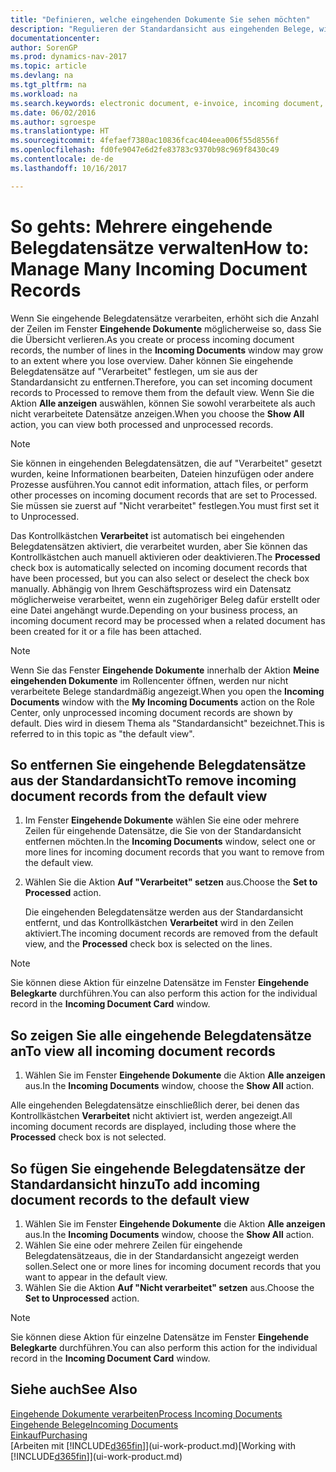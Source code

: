 ```yaml
---
title: "Definieren, welche eingehenden Dokumente Sie sehen möchten"
description: "Regulieren der Standardansicht aus eingehenden Belege, wie Erechnungen, um die Übersicht verarbeiteten und nicht verarbeiteten Datensätzen zu verbessern."
documentationcenter: 
author: SorenGP
ms.prod: dynamics-nav-2017
ms.topic: article
ms.devlang: na
ms.tgt_pltfrm: na
ms.workload: na
ms.search.keywords: electronic document, e-invoice, incoming document, OCR, ecommerce, document exchange, import invoice
ms.date: 06/02/2016
ms.author: sgroespe
ms.translationtype: HT
ms.sourcegitcommit: 4fefaef7380ac10836fcac404eea006f55d8556f
ms.openlocfilehash: fd0fe9047e6d2fe83783c9370b98c969f8430c49
ms.contentlocale: de-de
ms.lasthandoff: 10/16/2017

---
```

# <a name="how-to-manage-many-incoming-document-records"></a><span data-ttu-id="73248-103">So gehts: Mehrere eingehende Belegdatensätze verwalten</span><span class="sxs-lookup"><span data-stu-id="73248-103">How to: Manage Many Incoming Document Records</span></span>
<span data-ttu-id="73248-104">Wenn Sie eingehende Belegdatensätze verarbeiten, erhöht sich die Anzahl der Zeilen im Fenster **Eingehende Dokumente** möglicherweise so, dass Sie die Übersicht verlieren.</span><span class="sxs-lookup"><span data-stu-id="73248-104">As you create or process incoming document records, the number of lines in the **Incoming Documents** window may grow to an extent where you lose overview.</span></span> <span data-ttu-id="73248-105">Daher können Sie eingehende Belegdatensätze auf "Verarbeitet" festlegen, um sie aus der Standardansicht zu entfernen.</span><span class="sxs-lookup"><span data-stu-id="73248-105">Therefore, you can set incoming document records to Processed to remove them from the default view.</span></span> <span data-ttu-id="73248-106">Wenn Sie die Aktion **Alle anzeigen** auswählen, können Sie sowohl verarbeitete als auch nicht verarbeitete Datensätze anzeigen.</span><span class="sxs-lookup"><span data-stu-id="73248-106">When you choose the **Show All** action, you can view both processed and unprocessed records.</span></span>

> [!NOTE]  
>   <span data-ttu-id="73248-107">Sie können in eingehenden Belegdatensätzen, die auf "Verarbeitet" gesetzt wurden, keine Informationen bearbeiten, Dateien hinzufügen oder andere Prozesse ausführen.</span><span class="sxs-lookup"><span data-stu-id="73248-107">You cannot edit information, attach files, or perform other processes on incoming document records that are set to Processed.</span></span> <span data-ttu-id="73248-108">Sie müssen sie zuerst auf "Nicht verarbeitet" festlegen.</span><span class="sxs-lookup"><span data-stu-id="73248-108">You must first set it to Unprocessed.</span></span>

<span data-ttu-id="73248-109">Das Kontrollkästchen **Verarbeitet** ist automatisch bei eingehenden Belegdatensätzen aktiviert, die verarbeitet wurden, aber Sie können das Kontrollkästchen auch manuell aktivieren oder deaktivieren.</span><span class="sxs-lookup"><span data-stu-id="73248-109">The **Processed** check box is automatically selected on incoming document records that have been processed, but you can also select or deselect the check box manually.</span></span> <span data-ttu-id="73248-110">Abhängig von Ihrem Geschäftsprozess wird ein Datensatz möglicherweise verarbeitet, wenn ein zugehöriger Beleg dafür erstellt oder eine Datei angehängt wurde.</span><span class="sxs-lookup"><span data-stu-id="73248-110">Depending on your business process, an incoming document record may be processed when a related document has been created for it or a file has been attached.</span></span>

> [!NOTE]  
>   <span data-ttu-id="73248-111">Wenn Sie das Fenster **Eingehende Dokumente** innerhalb der Aktion **Meine eingehenden Dokumente** im Rollencenter öffnen, werden nur nicht verarbeitete Belege standardmäßig angezeigt.</span><span class="sxs-lookup"><span data-stu-id="73248-111">When you open the **Incoming Documents** window with the **My Incoming Documents** action on the Role Center, only unprocessed incoming document records are shown by default.</span></span> <span data-ttu-id="73248-112">Dies wird in diesem Thema als "Standardansicht" bezeichnet.</span><span class="sxs-lookup"><span data-stu-id="73248-112">This is referred to in this topic as "the default view".</span></span>

## <a name="to-remove-incoming-document-records-from-the-default-view"></a><span data-ttu-id="73248-113">So entfernen Sie eingehende Belegdatensätze aus der Standardansicht</span><span class="sxs-lookup"><span data-stu-id="73248-113">To remove incoming document records from the default view</span></span>
1. <span data-ttu-id="73248-114">Im Fenster **Eingehende Dokumente** wählen Sie eine oder mehrere Zeilen für eingehende Datensätze, die Sie von der Standardansicht entfernen möchten.</span><span class="sxs-lookup"><span data-stu-id="73248-114">In the **Incoming Documents** window, select one or more lines for incoming document records that you want to remove from the default view.</span></span>
2. <span data-ttu-id="73248-115">Wählen Sie die Aktion **Auf "Verarbeitet" setzen** aus.</span><span class="sxs-lookup"><span data-stu-id="73248-115">Choose the **Set to Processed** action.</span></span>

    <span data-ttu-id="73248-116">Die eingehenden Belegdatensätze werden aus der Standardansicht entfernt, und das Kontrollkästchen **Verarbeitet** wird in den Zeilen aktiviert.</span><span class="sxs-lookup"><span data-stu-id="73248-116">The incoming document records are removed from the default view, and the **Processed** check box is selected on the lines.</span></span>

> [!NOTE]  
>   <span data-ttu-id="73248-117">Sie können diese Aktion für einzelne Datensätze im Fenster **Eingehende Belegkarte** durchführen.</span><span class="sxs-lookup"><span data-stu-id="73248-117">You can also perform this action for the individual record in the **Incoming Document Card** window.</span></span>

## <a name="to-view-all-incoming-document-records"></a><span data-ttu-id="73248-118">So zeigen Sie alle eingehende Belegdatensätze an</span><span class="sxs-lookup"><span data-stu-id="73248-118">To view all incoming document records</span></span>
1. <span data-ttu-id="73248-119">Wählen Sie im Fenster **Eingehende Dokumente** die Aktion **Alle anzeigen** aus.</span><span class="sxs-lookup"><span data-stu-id="73248-119">In the **Incoming Documents** window, choose the **Show All** action.</span></span>

<span data-ttu-id="73248-120">Alle eingehenden Belegdatensätze einschließlich derer, bei denen das Kontrollkästchen **Verarbeitet** nicht aktiviert ist, werden angezeigt.</span><span class="sxs-lookup"><span data-stu-id="73248-120">All incoming document records are displayed, including those where the **Processed** check box is not selected.</span></span>

## <a name="to-add-incoming-document-records-to-the-default-view"></a><span data-ttu-id="73248-121">So fügen Sie eingehende Belegdatensätze der Standardansicht hinzu</span><span class="sxs-lookup"><span data-stu-id="73248-121">To add incoming document records to the default view</span></span>
1. <span data-ttu-id="73248-122">Wählen Sie im Fenster **Eingehende Dokumente** die Aktion **Alle anzeigen** aus.</span><span class="sxs-lookup"><span data-stu-id="73248-122">In the **Incoming Documents** window, choose the **Show All** action.</span></span>
2. <span data-ttu-id="73248-123">Wählen Sie eine oder mehrere Zeilen für eingehende Belegdatensätzeaus, die in der Standardansicht angezeigt werden sollen.</span><span class="sxs-lookup"><span data-stu-id="73248-123">Select one or more lines for incoming document records that you want to appear in the default view.</span></span>
3. <span data-ttu-id="73248-124">Wählen Sie die Aktion **Auf "Nicht verarbeitet" setzen** aus.</span><span class="sxs-lookup"><span data-stu-id="73248-124">Choose the **Set to Unprocessed** action.</span></span>  

> [!NOTE]  
>   <span data-ttu-id="73248-125">Sie können diese Aktion für einzelne Datensätze im Fenster **Eingehende Belegkarte** durchführen.</span><span class="sxs-lookup"><span data-stu-id="73248-125">You can also perform this action for the individual record in the **Incoming Document Card** window.</span></span>

## <a name="see-also"></a><span data-ttu-id="73248-126">Siehe auch</span><span class="sxs-lookup"><span data-stu-id="73248-126">See Also</span></span>
[<span data-ttu-id="73248-127">Eingehende Dokumente verarbeiten</span><span class="sxs-lookup"><span data-stu-id="73248-127">Process Incoming Documents</span></span>](across-process-income-documents.md)  
[<span data-ttu-id="73248-128">Eingehende Belege</span><span class="sxs-lookup"><span data-stu-id="73248-128">Incoming Documents</span></span>](across-income-documents.md)  
[<span data-ttu-id="73248-129">Einkauf</span><span class="sxs-lookup"><span data-stu-id="73248-129">Purchasing</span></span>](purchasing-manage-purchasing.md)  
<span data-ttu-id="73248-130">[Arbeiten mit [!INCLUDE[d365fin](includes/d365fin_md.md)]](ui-work-product.md)</span><span class="sxs-lookup"><span data-stu-id="73248-130">[Working with [!INCLUDE[d365fin](includes/d365fin_md.md)]](ui-work-product.md)</span></span>

